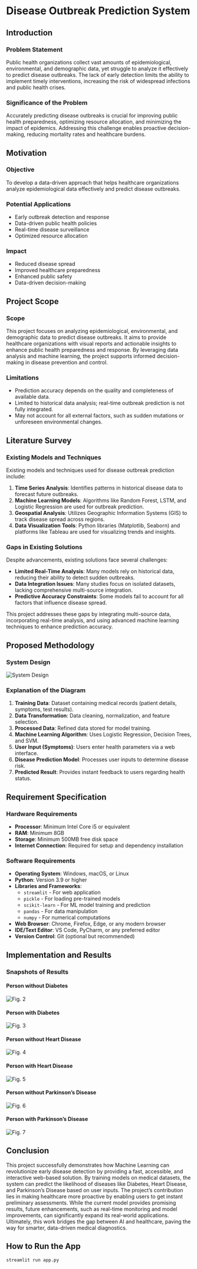 # Disease Outbreak Prediction System

## Introduction

### Problem Statement
Public health organizations collect vast amounts of epidemiological, environmental, and demographic data, yet struggle to analyze it effectively to predict disease outbreaks. The lack of early detection limits the ability to implement timely interventions, increasing the risk of widespread infections and public health crises.

### Significance of the Problem
Accurately predicting disease outbreaks is crucial for improving public health preparedness, optimizing resource allocation, and minimizing the impact of epidemics. Addressing this challenge enables proactive decision-making, reducing mortality rates and healthcare burdens.

## Motivation

### Objective
To develop a data-driven approach that helps healthcare organizations analyze epidemiological data effectively and predict disease outbreaks.

### Potential Applications
- Early outbreak detection and response
- Data-driven public health policies
- Real-time disease surveillance
- Optimized resource allocation

### Impact
- Reduced disease spread
- Improved healthcare preparedness
- Enhanced public safety
- Data-driven decision-making

## Project Scope

### Scope
This project focuses on analyzing epidemiological, environmental, and demographic data to predict disease outbreaks. It aims to provide healthcare organizations with visual reports and actionable insights to enhance public health preparedness and response. By leveraging data analysis and machine learning, the project supports informed decision-making in disease prevention and control.

### Limitations
- Prediction accuracy depends on the quality and completeness of available data.
- Limited to historical data analysis; real-time outbreak prediction is not fully integrated.
- May not account for all external factors, such as sudden mutations or unforeseen environmental changes.

## Literature Survey

### Existing Models and Techniques
Existing models and techniques used for disease outbreak prediction include:

1. **Time Series Analysis**: Identifies patterns in historical disease data to forecast future outbreaks.
2. **Machine Learning Models**: Algorithms like Random Forest, LSTM, and Logistic Regression are used for outbreak prediction.
3. **Geospatial Analysis**: Utilizes Geographic Information Systems (GIS) to track disease spread across regions.
4. **Data Visualization Tools**: Python libraries (Matplotlib, Seaborn) and platforms like Tableau are used for visualizing trends and insights.

### Gaps in Existing Solutions
Despite advancements, existing solutions face several challenges:

- **Limited Real-Time Analysis**: Many models rely on historical data, reducing their ability to detect sudden outbreaks.
- **Data Integration Issues**: Many studies focus on isolated datasets, lacking comprehensive multi-source integration.
- **Predictive Accuracy Constraints**: Some models fail to account for all factors that influence disease spread.

This project addresses these gaps by integrating multi-source data, incorporating real-time analysis, and using advanced machine learning techniques to enhance prediction accuracy.

## Proposed Methodology

### System Design

![System Design](https://github.com/user-attachments/assets/02ae7f2b-1e59-483b-af98-239d1cc05e9d)

### Explanation of the Diagram
1. **Training Data**: Dataset containing medical records (patient details, symptoms, test results).
2. **Data Transformation**: Data cleaning, normalization, and feature selection.
3. **Processed Data**: Refined data stored for model training.
4. **Machine Learning Algorithm**: Uses Logistic Regression, Decision Trees, and SVM.
5. **User Input (Symptoms)**: Users enter health parameters via a web interface.
6. **Disease Prediction Model**: Processes user inputs to determine disease risk.
7. **Predicted Result**: Provides instant feedback to users regarding health status.

## Requirement Specification

### Hardware Requirements
- **Processor**: Minimum Intel Core i5 or equivalent
- **RAM**: Minimum 8GB
- **Storage**: Minimum 500MB free disk space
- **Internet Connection**: Required for setup and dependency installation

### Software Requirements
- **Operating System**: Windows, macOS, or Linux
- **Python**: Version 3.9 or higher
- **Libraries and Frameworks**:
  - `streamlit` - For web application
  - `pickle` - For loading pre-trained models
  - `scikit-learn` - For ML model training and prediction
  - `pandas` - For data manipulation
  - `numpy` - For numerical computations
- **Web Browser**: Chrome, Firefox, Edge, or any modern browser
- **IDE/Text Editor**: VS Code, PyCharm, or any preferred editor
- **Version Control**: Git (optional but recommended)

## Implementation and Results

### Snapshots of Results

#### Person without Diabetes
![Fig. 2](https://github.com/user-attachments/assets/1bba0af2-5af8-4bc0-9bc7-fa220dde3434)

#### Person with Diabetes
![Fig. 3](https://github.com/user-attachments/assets/1bcdf131-796b-4c17-af13-1626923efbc2)

#### Person without Heart Disease
![Fig. 4](https://github.com/user-attachments/assets/fdc356cc-d837-4b83-bcd4-cc9b98221e76)

#### Person with Heart Disease
![Fig. 5](https://github.com/user-attachments/assets/757433aa-480b-4001-9141-dd6fe73bd678)

#### Person without Parkinson’s Disease
![Fig. 6](https://github.com/user-attachments/assets/9d967186-c5dd-4a21-a6d9-07558d344851)

#### Person with Parkinson’s Disease
![Fig. 7](https://github.com/user-attachments/assets/04fa32df-09a7-4f46-a78c-436295c3788f)

## Conclusion
This project successfully demonstrates how Machine Learning can revolutionize early disease detection by providing a fast, accessible, and interactive web-based solution. By training models on medical datasets, the system can predict the likelihood of diseases like Diabetes, Heart Disease, and Parkinson’s Disease based on user inputs. The project’s contribution lies in making healthcare more proactive by enabling users to get instant preliminary assessments. While the current model provides promising results, future enhancements, such as real-time monitoring and model improvements, can significantly expand its real-world applications. Ultimately, this work bridges the gap between AI and healthcare, paving the way for smarter, data-driven medical diagnostics.

## How to Run the App

```sh
streamlit run app.py
